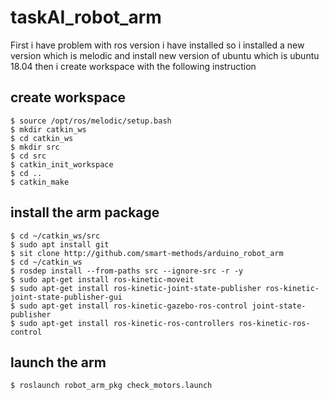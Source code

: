 # taskAI_robot_arm

First i have problem with ros version i have installed so i installed a new version which is melodic and install new version of ubuntu which is ubuntu 18.04 then i create workspace with the following instruction 
## create workspace
```
$ source /opt/ros/melodic/setup.bash
$ mkdir catkin_ws
$ cd catkin_ws
$ mkdir src
$ cd src
$ catkin_init_workspace
$ cd ..
$ catkin_make
```
## install the arm package
```
$ cd ~/catkin_ws/src
$ sudo apt install git
$ sit clone http://github.com/smart-methods/arduino_robot_arm
$ cd ~/catkin_ws
$ rosdep install --from-paths src --ignore-src -r -y
$ sudo apt-get install ros-kinetic-moveit
$ sudo apt-get install ros-kinetic-joint-state-publisher ros-kinetic-joint-state-publisher-gui
$ sudo apt-get install ros-kinetic-gazebo-ros-control joint-state-publisher
$ sudo apt-get install ros-kinetic-ros-controllers ros-kinetic-ros-control
```
## launch the arm
```
$ roslaunch robot_arm_pkg check_motors.launch
```
